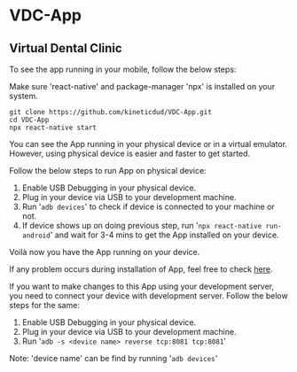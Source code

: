 # VDC-App

## Virtual Dental Clinic

To see the app running in your mobile, follow the below steps:

Make sure 'react-native' and package-manager 'npx' is installed on your system.

```
git clone https://github.com/kineticdud/VDC-App.git
cd VDC-App
npx react-native start
```
You can see the App running in your physical device or in a virtual emulator. However,
using physical device is easier and faster to get started.

Follow the below steps to run App on physical device:

1) Enable USB Debugging in your physical device.
2) Plug in your device via USB to your development machine.
3) Run '```adb devices```' to check if device is connected to your machine or not.
4) If device shows up on doing previous step, run '```npx react-native run-android```' and wait for
   3-4 mins to get the App installed on your device.
   
Voilà now you have the App running on your device.

If any problem occurs during installation of App, feel free to check [here](https://reactnative.dev/docs/running-on-device).

If you want to make changes to this App using your development server, you need
to connect your device with development server. Follow the below steps for the same:

1) Enable USB Debugging in your physical device.
2) Plug in your device via USB to your development machine.
3) Run '```adb -s <device name> reverse tcp:8081 tcp:8081```'

Note: 'device name' can be find by running '```adb devices```'
